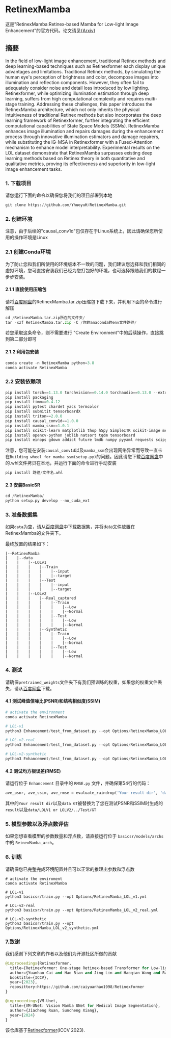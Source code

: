# RetinexMamba

这是"RetinexMamba:Retinex-based Mamba for Low-light Image Enhancement"的官方代码。论文请见{[Arxiv](https://arxiv.org/abs/2405.03349)}

## 摘要

In the field of low-light image enhancement, traditional Retinex methods and deep learning-based techniques such as Retinexformer each display unique advantages and limitations. Traditional Retinex methods, by simulating the human eye's perception of brightness and color, decompose images into illumination and reflection components. However, they often fail to adequately consider noise and detail loss introduced by low lighting. Retinexformer, while optimizing illumination estimation through deep learning, suffers from high computational complexity and requires multi-stage training. Addressing these challenges, this paper introduces the RetinexMamba architecture, which not only inherits the physical intuitiveness of traditional Retinex methods but also incorporates the deep learning framework of Retinexformer, further integrating the efficient computational capabilities of State Space Models (SSMs). RetinexMamba enhances image illumination and repairs damages during the enhancement process through innovative illumination estimators and damage repairers, while substituting the IG-MSA in Retinexformer with a Fused-Attention mechanism to enhance model interpretability. Experimental results on the LOL dataset demonstrate that RetinexMamba surpasses existing deep learning methods based on Retinex theory in both quantitative and qualitative metrics, proving its effectiveness and superiority in low-light image enhancement tasks.


### 1. 下载项目

请您运行下面的命令以确保您将我们的项目部署到本地

```python
git clone https://github.com/YhuoyuH/RetinexMamba.git
```

### 2. 创建环境

注意，由于后续的"causal_conv1d"包仅存在于Linux系统上，因此请确保您所使用的操作环境是Linux

### 2.1 创建Conda环境

为了防止您和我们所使用的环境版本不一致的问题，我们建议您选择和我们相同的虚拟环境，您可直接安装我们已经为您打包好的环境，也可选择跟随我们的教程一步步安装。

#### 2.1.1 直接使用压缩包

请将[百度网盘](https://pan.baidu.com/s/1w0XxF2YpWJFbQ2w_H4HbHw?pwd=0325)的RetinexMamba.tar.zip压缩包下载下来，并利用下面的命令进行解压

```python
cd /RetinexMamba.tar.zip所在的文件夹/
tar -xzf RetinexMamba.tar.zip -C /你的anaconda的env文件路径/
```

若您采取这条命令，则不需要进行 "Create Environment"中的后续操作，直接跳到第二部分即可

#### 2.1.2 利用包安装

```python
conda create -n RetinexMamba python=3.8
conda activate RetinexMamba
```

### 2.2 安装依赖项

```python
pip install torch==1.13.0 torchvision==0.14.0 torchaudio==0.13.0 --extra-index-url https://download.pytorch.org/whl/cu117
pip install packaging
pip install timm==0.4.12
pip install pytest chardet yacs termcolor
pip install submitit tensorboardX
pip install triton==2.0.0
pip install causal_conv1d==1.0.0
pip install mamba_ssm==1.0.1
pip install scikit-learn matplotlib thop h5py SimpleITK scikit-image medpy
pip install opencv-python joblib natsort tqdm tensorboard
pip install einops gdown addict future lmdb numpy pyyaml requests scipy yapf lpips
```

注意，您可能在安装`causal_conv1d`以及`mamba_ssm`会出现网络异常而导致一直卡在`Building wheel for mamba ssm(setup.py)`的问题。因此请您下载[百度网盘](https://pan.baidu.com/s/1ko_q8WlaagqxZVG-3M3zyg?pwd=0325)中的.whl文件拷贝在本地，并运行下面的命令进行手动安装

```python
pip install 路径/文件名.whl
```

#### 2.3 安装BasicSR

```python
cd /RetinexMamba/
python setup.py develop --no_cuda_ext
```

### 3. 准备数据集

如果`data`为空，请从[百度网盘](https://pan.baidu.com/s/14XR8UnhmbEg71cPOfsqvgw?pwd=0325)中下载数据集，并将data文件放置在RetinexMamba的文件夹下。

最终放置的结果如下：


```
|--RetinexMamba  	
|  	 |--data   
|    |    |--LOLv1
|    |    |    |--Train
|    |    |    |    |--input
|    |    |    |    |--target
|    |    |    |--Test
|    |    |    |    |--input
|    |    |    |    |--target
|    |    |--LOLv2
|    |    |    |--Real_captured
|    |    |    |    |--Train
|    |    |    |    |    |--Low
|    |    |    |    |    |--Normal
|    |    |    |    |--Test
|    |    |    |    |    |--Low
|    |    |    |    |    |--Normal
|    |    |    |--Synthetic
|    |    |    |    |--Train
|    |    |    |    |    |--Low
|    |    |    |    |    |--Normal
|    |    |    |    |--Test
|    |    |    |    |    |--Low
|    |    |    |    |    |--Normal
```

### 4. 测试

请确保`pretrained_weights`文件夹下有我们预训练的权重，如果您的权重文件丢失，请从[百度网盘](https://pan.baidu.com/s/1eUNhlcmosTusq8LZ6XRA_A?pwd=0325)下载。

#### 4.1 测试峰值信噪比(PSNR)和结构相似度(SSIM)

```python
# activate the environment
conda activate RetinexMamba

# LOL-v1
python3 Enhancement/test_from_dataset.py --opt Options/RetinexMamba_LOL_v1.yml --weights pretrained_weights/LOL_v1.pth --dataset LOL_v1

# LOL-v2-real
python3 Enhancement/test_from_dataset.py --opt Options/RetinexMamba_LOL_v2_real.yml --weights pretrained_weights/LOL_v2_real.pth --dataset LOL_v2_real

# LOL-v2-synthetic
python3 Enhancement/test_from_dataset.py --opt Options/RetinexMamba_LOL_v2_synthetic.yml --weights pretrained_weights/LOL_v2_synthetic.pth --dataset LOL_v2_synthetic
```

#### 4.2 测试均方根误差(RMSE)

请运行位于 `Enhancement` 目录中的 `RMSE.py` 文件，并确保第54行的代码：

```python
ave_psnr, ave_ssim, ave_rmse = evaluate_raindrop('Your result dir', 'data GT')
```

其中的`Your result dir`以及`data GT`被替换为了您在测试PSNR和SSIM时生成的`result`以及`data/LOLV1 or LOLV2/../Test/GT`

### 5. 模型参数以及浮点数评估

如果您想查看模型的参数数量和浮点数，请直接运行位于 `basicsr/models/archs` 中的 `ReinexMamba_arch`。

### 6. 训练

请确保您已完整完成环境配置并且可以正常的推理出参数和浮点数

```
# activate the enviroment
conda activate RetinexMamba

# LOL-v1
python3 basicsr/train.py --opt Options/RetinexMamba_LOL_v1.yml

# LOL-v2-real
python3 basicsr/train.py --opt Options/RetinexMamba_LOL_v2_real.yml

# LOL-v2-synthetic
python3 basicsr/train.py --opt Options/RetinexMamba_LOL_v2_synthetic.yml
```

### 7.致谢

我们感谢下列文章的作者以及他们为开源社区所做的贡献

```python
@inproceedings{Retinexformer,
  title={Retinexformer: One-stage Retinex-based Transformer for Low-light Image Enhancement},
  author={Yuanhao Cai and Hao Bian and Jing Lin and Haoqian Wang and Radu Timofte and Yulun Zhang},
  booktitle={ICCV},
  year={2023},
  reposittory:https://github.com/caiyuanhao1998/Retinexformer        
}

@inproceedings{VM-Unet,
  title={VM-UNet: Vision Mamba UNet for Medical Image Segmentation},
  author={Jiacheng Ruan, Suncheng Xiang},
  year={2024}
}
```

该仓库基于[Retinexformer](https://github.com/caiyuanhao1998/Retinexformer)(ICCV 2023).
